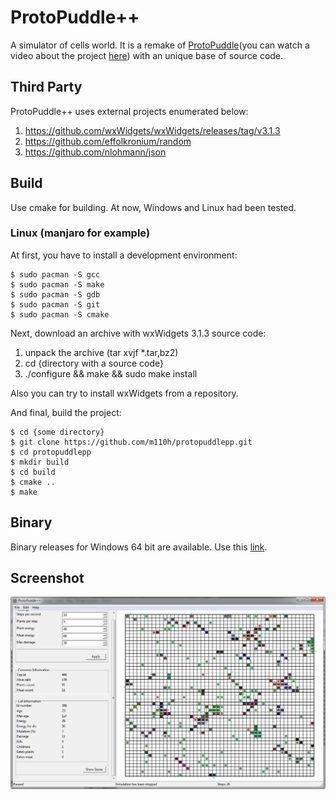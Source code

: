 # ProtoPuddle++
A simulator of cells world. It is a remake of [ProtoPuddle](https://github.com/dem2k/Protopuddle)(you can watch a video about the project [here](https://www.youtube.com/watch?v=a0xYF_c3GrM)) with an unique base of source code.

## Third Party
ProtoPuddle++ uses external projects enumerated below:
1. https://github.com/wxWidgets/wxWidgets/releases/tag/v3.1.3
2. https://github.com/effolkronium/random
3. https://github.com/nlohmann/json

## Build
Use cmake for building. At now, Windows and Linux had been tested.

### Linux (manjaro for example)

At first, you have to install a development environment:
```
$ sudo pacman -S gcc
$ sudo pacman -S make
$ sudo pacman -S gdb
$ sudo pacman -S git
$ sudo pacman -S cmake
```
Next, download an archive with wxWidgets 3.1.3 source code:

1) unpack the archive (tar xvjf *.tar,bz2)
2) cd {directory with a source code}
3) ./configure && make && sudo make install

Also you can try to install wxWidgets from a repository.

And final, build the project:
```
$ cd {some directory}
$ git clone https://github.com/m110h/protopuddlepp.git
$ cd protopuddlepp
$ mkdir build
$ cd build
$ cmake ..
$ make
```
## Binary
Binary releases for Windows 64 bit are available. Use this [link](https://github.com/m110h/protopuddlepp/releases).

## Screenshot
![Image description](screenshots/main_window.jpg)
